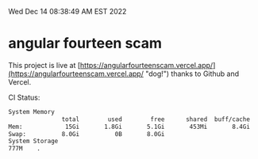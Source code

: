Wed Dec 14 08:38:49 AM EST 2022

# angular fourteen scam


This project is live at [https://angularfourteenscam.vercel.app/](https://angularfourteenscam.vercel.app/ "dog!") thanks to Github and Vercel.

CI Status: 

```bash
System Memory
               total        used        free      shared  buff/cache   available
Mem:            15Gi       1.8Gi       5.1Gi       453Mi       8.4Gi        12Gi
Swap:          8.0Gi          0B       8.0Gi
System Storage
777M	.
```
```bash
